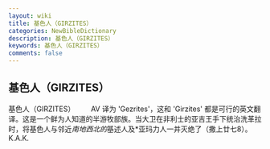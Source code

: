 ```yaml
---
layout: wiki
title: 基色人（GIRZITES）
categories: NewBibleDictionary
description: 基色人（GIRZITES）
keywords: 基色人（GIRZITES）
comments: false
---
```


## 基色人（GIRZITES）



基色人（GIRZITES）
　　AV 译为 'Gezrites'，这和 'Girzites' 都是可行的英文翻译。这是一个鲜为人知道的半游牧部族。当大卫在非利士的亚吉王手下统治洗革拉时，将基色人与邻近*南地西北的*基述人及*亚玛力人一并灭绝了（撒上廿七8）。
K.A.K.




